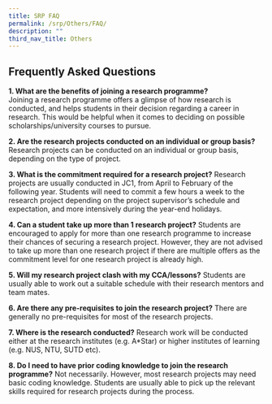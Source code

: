 ```yaml
---
title: SRP FAQ
permalink: /srp/Others/FAQ/
description: ""
third_nav_title: Others
---
```

<H2>Frequently Asked Questions</H2>


**1\. What are the benefits of joining a research programme?**  
Joining a research programme offers a glimpse of how research is conducted, and helps students in their decision regarding a career in research. This would be helpful when it comes to deciding on possible scholarships/university courses to pursue.

**2\. Are the research projects conducted on an individual or group basis?**
Research projects can be conducted on an individual or group basis, depending on the type of project.

**3\. What is the commitment required for a research project?**
Research projects are usually conducted in JC1, from April to February of the following year. Students will need to commit a few hours a week to the research project depending on the project supervisor’s schedule and expectation, and more intensively during the year-end holidays.

**4\. Can a student take up more than 1 research project?**
Students are encouraged to apply for more than one research programme to increase their chances of securing a research project. However, they are not advised to take up more than one research project if there are multiple offers as the commitment level for one research project is already high.

**5\. Will my research project clash with my CCA/lessons?**
Students are usually able to work out a suitable schedule with their research mentors and team mates.

**6\. Are there any pre-requisites to join the research project?**
There are generally no pre-requisites for most of the research projects.

**7\. Where is the research conducted?**
Research work will be conducted either at the research institutes (e.g. A\*Star) or higher institutes of learning (e.g. NUS, NTU, SUTD etc).

**8\. Do I need to have prior coding knowledge to join the research programme?**
Not necessarily. However, most research projects may need basic coding knowledge. Students are usually able to pick up the relevant skills required for research projects during the process.